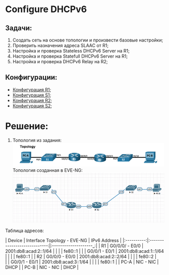 # Configure DHCPv6  

## Задачи:  
 1. Создать сеть на основе топологии и произвести базовые настройки;  
 2. Проверить назначения адреса SLAAC от R1;  
 3. Настройка и проверка Stateless DHCPv6 Server на R1;  
 4. Настройка и проверка Statefull DHCPv6 Server на R1;
 5. Настройка и проверка DHCPv6 Relay на R2;  

 ## Конфигурации:  
   - [Конфигурация R1](config-R1v4);  
   - [Конфигурация S1](config-S1v4);  
   - [Конфигурация R2](config-R2v4);  
   - [Конфигурация S2](config-S2v4);  

# Решение:  
  1. Топология из задания:  
  ![](topology3.png)  
  Топология созданная в EVE-NG:  
  ![](eve-ng3.png)  


Таблица адресов:  

| Device     | Interface Topology - EVE-NG  | IPv6 Address          |
|:----------:|:----------------------------:|:--------------------_:|
| R1         | G0/0/0/ - E0/0               | 2001:db8:acad:2::1/64 |
|            |                              | fe80::1               |
|            | G0/0/1 - E0/1                | 2001:db8:acad:1::1/64 |
|            |                              | fe80::1               |
| R2         | G0/0/0 - E0/0                | 2001:db8:acad:2::2/64 |
|            |                              | fe80::2               |                      
|            | G0/0/1 - E0/1                | 2001:db8:acad:3::1/64 |
|            |                              | fe80::1               |
| PC-A       | NIC - NIC                    | DHCP                  |
| PC-B       | NIC - NIC                    | DHCP                  |  

